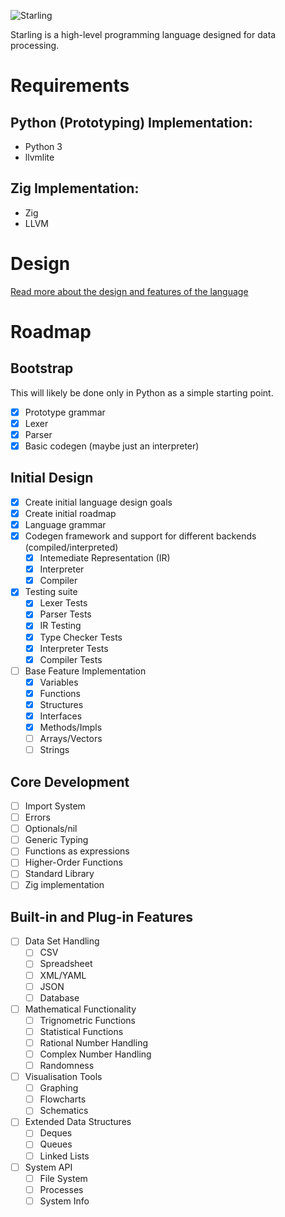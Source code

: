 ![Starling](https://github.com/aurorusidk/starling/assets/75564966/44fc3567-5188-4c5d-97ee-b724e3301b94)

Starling is a high-level programming language designed for data processing.

# Requirements
## Python (Prototyping) Implementation:
* Python 3
* llvmlite

## Zig Implementation:
* Zig
* LLVM

# Design
[Read more about the design and features of the language](./DESIGN.md)

# Roadmap
## Bootstrap
This will likely be done only in Python as a simple starting point.

- [x] Prototype grammar
- [x] Lexer
- [x] Parser
- [x] Basic codegen (maybe just an interpreter)

## Initial Design
- [x] Create initial language design goals
- [x] Create initial roadmap
- [x] Language grammar
- [x] Codegen framework and support for different backends (compiled/interpreted)
    - [x] Intemediate Representation (IR)
    - [x] Interpreter
    - [x] Compiler
- [x] Testing suite
    - [x] Lexer Tests
    - [x] Parser Tests
    - [x] IR Testing
    - [x] Type Checker Tests
    - [x] Interpreter Tests
    - [x] Compiler Tests
- [ ] Base Feature Implementation
    - [x] Variables
    - [x] Functions
    - [x] Structures
    - [x] Interfaces
    - [x] Methods/Impls
    - [ ] Arrays/Vectors
    - [ ] Strings

## Core Development
- [ ] Import System
- [ ] Errors
- [ ] Optionals/nil
- [ ] Generic Typing
- [ ] Functions as expressions
- [ ] Higher-Order Functions
- [ ] Standard Library
- [ ] Zig implementation

## Built-in and Plug-in Features
- [ ] Data Set Handling
    - [ ] CSV
    - [ ] Spreadsheet
    - [ ] XML/YAML
    - [ ] JSON
    - [ ] Database
- [ ] Mathematical Functionality
    - [ ] Trignometric Functions
    - [ ] Statistical Functions
    - [ ] Rational Number Handling
    - [ ] Complex Number Handling
    - [ ] Randomness
- [ ] Visualisation Tools
    - [ ] Graphing
    - [ ] Flowcharts
    - [ ] Schematics
- [ ] Extended Data Structures
    - [ ] Deques
    - [ ] Queues
    - [ ] Linked Lists
- [ ] System API
    - [ ] File System
    - [ ] Processes
    - [ ] System Info
